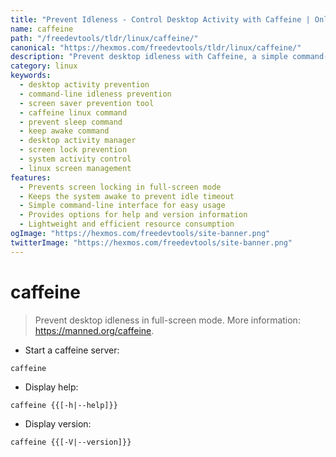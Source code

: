 ```yaml
---
title: "Prevent Idleness - Control Desktop Activity with Caffeine | Online Free DevTools by Hexmos"
name: caffeine
path: "/freedevtools/tldr/linux/caffeine/"
canonical: "https://hexmos.com/freedevtools/tldr/linux/caffeine/"
description: "Prevent desktop idleness with Caffeine, a simple command-line utility.  Maintain active screen and prevent screen locking. Free online tool, no registration required."
category: linux
keywords:
  - desktop activity prevention
  - command-line idleness prevention
  - screen saver prevention tool
  - caffeine linux command
  - prevent sleep command
  - keep awake command
  - desktop activity manager
  - screen lock prevention
  - system activity control
  - linux screen management
features:
  - Prevents screen locking in full-screen mode
  - Keeps the system awake to prevent idle timeout
  - Simple command-line interface for easy usage
  - Provides options for help and version information
  - Lightweight and efficient resource consumption
ogImage: "https://hexmos.com/freedevtools/site-banner.png"
twitterImage: "https://hexmos.com/freedevtools/site-banner.png"
---
```


# caffeine

> Prevent desktop idleness in full-screen mode.
> More information: <https://manned.org/caffeine>.

- Start a caffeine server:

`caffeine`

- Display help:

`caffeine {{[-h|--help]}}`

- Display version:

`caffeine {{[-V|--version]}}`
